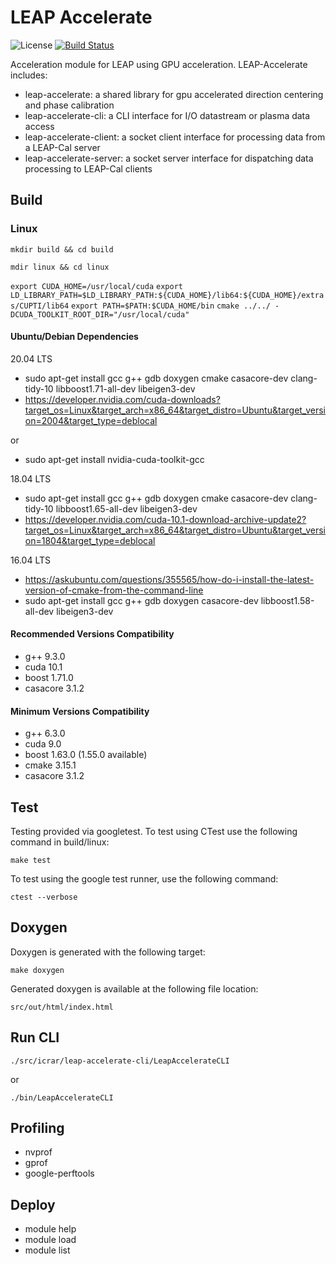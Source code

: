 # LEAP Accelerate

![License](https://img.shields.io/badge/license-LGPL_2.1-blue)
[![Build Status](https://travis-ci.com/ICRAR/leap-accelerate.svg?token=1YzqBsytWggkjwq3sjZP&branch=master)](https://travis-ci.com/ICRAR/leap-accelerate)

Acceleration module for LEAP using GPU acceleration. LEAP-Accelerate includes:

* leap-accelerate: a shared library for gpu accelerated direction centering and phase calibration
* leap-accelerate-cli: a CLI interface for I/O datastream or plasma data access 
* leap-accelerate-client: a socket client interface for processing data from a LEAP-Cal server
* leap-accelerate-server: a socket server interface for dispatching data processing to LEAP-Cal clients

## Build

### Linux

`mkdir build && cd build`

`mdir linux && cd linux`

`export CUDA_HOME=/usr/local/cuda`
`export LD_LIBRARY_PATH=$LD_LIBRARY_PATH:${CUDA_HOME}/lib64:${CUDA_HOME}/extras/CUPTI/lib64`
`export PATH=$PATH:$CUDA_HOME/bin`
`cmake ../../ -DCUDA_TOOLKIT_ROOT_DIR="/usr/local/cuda"`

#### Ubuntu/Debian Dependencies

20.04 LTS

* sudo apt-get install gcc g++ gdb doxygen cmake casacore-dev clang-tidy-10 libboost1.71-all-dev libeigen3-dev
* https://developer.nvidia.com/cuda-downloads?target_os=Linux&target_arch=x86_64&target_distro=Ubuntu&target_version=2004&target_type=deblocal

or

* sudo apt-get install nvidia-cuda-toolkit-gcc

18.04 LTS

* sudo apt-get install gcc g++ gdb doxygen cmake casacore-dev clang-tidy-10 libboost1.65-all-dev libeigen3-dev
* https://developer.nvidia.com/cuda-10.1-download-archive-update2?target_os=Linux&target_arch=x86_64&target_distro=Ubuntu&target_version=1804&target_type=deblocal

16.04 LTS

* https://askubuntu.com/questions/355565/how-do-i-install-the-latest-version-of-cmake-from-the-command-line
* sudo apt-get install gcc g++ gdb doxygen casacore-dev libboost1.58-all-dev libeigen3-dev

#### Recommended Versions Compatibility

* g++ 9.3.0
* cuda 10.1
* boost 1.71.0
* casacore 3.1.2

#### Minimum Versions Compatibility

* g++ 6.3.0
* cuda 9.0
* boost 1.63.0 (1.55.0 available)
* cmake 3.15.1
* casacore 3.1.2

## Test

Testing provided via googletest. To test using CTest use the following command in build/linux:

`make test`

To test using the google test runner, use the following command:

`ctest --verbose`

## Doxygen

Doxygen is generated with the following target:

`make doxygen`

Generated doxygen is available at the following file location:

`src/out/html/index.html`

## Run CLI

`./src/icrar/leap-accelerate-cli/LeapAccelerateCLI`

or

`./bin/LeapAccelerateCLI`

## Profiling

* nvprof
* gprof
* google-perftools

## Deploy

* module help
* module load
* module list
